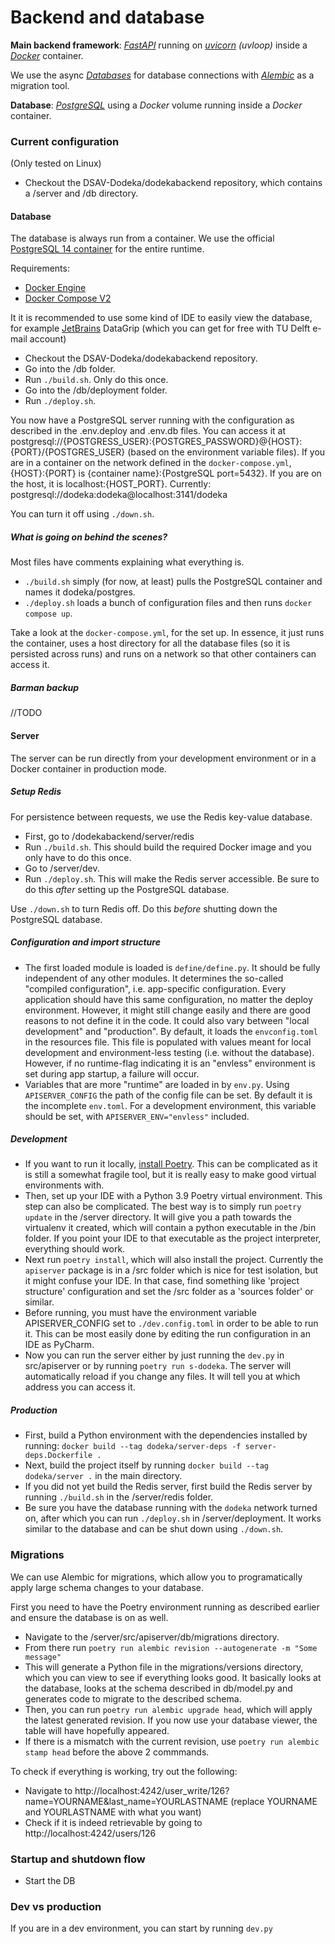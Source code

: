# Backend and database


**Main backend framework**: *[FastAPI](https://github.com/tiangolo/fastapi)* running on *[uvicorn](https://github.com/encode/uvicorn) (uvloop)* inside a *[Docker](https://www.docker.com/)* container.

We use the async *[Databases](https://github.com/encode/databases)* for database connections with *[Alembic](https://github.com/sqlalchemy/alembic)* as a migration tool.

**Database**: *[PostgreSQL](https://www.postgresql.org/)* using a *Docker* volume running inside a *Docker* container.

### Current configuration

(Only tested on Linux)

* Checkout the DSAV-Dodeka/dodekabackend repository, which contains a /server and /db directory.

#### Database
The database is always run from a container. We use the official [PostgreSQL 14 container](https://hub.docker.com/_/postgres/) for the entire runtime.

Requirements:
* [Docker Engine](https://docs.docker.com/engine/install/)
* [Docker Compose V2](https://docs.docker.com/compose/cli-command/)

It it is recommended to use some kind of IDE to easily view the database, for example [JetBrains](https://www.jetbrains.com/community/education/#students) DataGrip (which you can get for free with TU Delft e-mail account)

* Checkout the DSAV-Dodeka/dodekabackend repository.
* Go into the /db folder.
* Run `./build.sh`. Only do this once.
* Go into the /db/deployment folder.
* Run `./deploy.sh`.

You now have a PostgreSQL server running with the configuration as described in the .env.deploy and .env.db files. You can access it at postgresql://{POSTGRESS_USER}:{POSTGRES_PASSWORD}@{HOST}:{PORT}/{POSTGRES_USER} (based on the environment variable files). If you are in a container on the network defined in the `docker-compose.yml`, {HOST}:{PORT} is {container name}:{PostgreSQL port=5432}. If you are on the host, it is localhost:{HOST_PORT}. Currently: postgresql://dodeka:dodeka@localhost:3141/dodeka

You can turn it off using `./down.sh`.

##### What is going on behind the scenes?

Most files have comments explaining what everything is. 

* `./build.sh` simply (for now, at least) pulls the PostgreSQL container and names it dodeka/postgres.
* `./deploy.sh` loads a bunch of configuration files and then runs `docker compose up`.

Take a look at the `docker-compose.yml`, for the set up. In essence, it just runs the container, uses a host directory for all the database files (so it is persisted across runs) and runs on a network so that other containers can access it.

##### Barman backup

//TODO

#### Server

The server can be run directly from your development environment or in a Docker container in production mode.

##### Setup Redis
For persistence between requests, we use the Redis key-value database. 

* First, go to /dodekabackend/server/redis
* Run `./build.sh`. This should build the required Docker image and you only have to do this once.
* Go to /server/dev.
* Run `./deploy.sh`. This will make the Redis server accessible. Be sure to do this *after* setting up the PostgreSQL database.

Use `./down.sh` to turn Redis off. Do this *before* shutting down the PostgreSQL database.

##### Configuration and import structure

* The first loaded module is loaded is `define/define.py`. It should be fully independent of any other modules. It determines the so-called "compiled configuration", i.e. app-specific configuration. Every application should have this same configuration, no matter the deploy environment. However, it might still change easily and there are good reasons to not define it in the code. It could also vary between "local development" and "production". By default, it loads the `envconfig.toml` in the resources file. This file is populated with values meant for local development and environment-less testing (i.e. without the database). However, if no runtime-flag indicating it is an "envless" environment is set during app startup, a failure will occur.
* Variables that are more "runtime" are loaded in by `env.py`. Using `APISERVER_CONFIG` the path of the config file can be set. By default it is the incomplete `env.toml`. For a development environment, this variable should be set, with `APISERVER_ENV="envless"` included.

##### Development
* If you want to run it locally, [install Poetry](https://python-poetry.org/docs/master/). This can be complicated as it is still a somewhat fragile tool, but it is really easy to make good virtual environments with. 
* Then, set up your IDE with a Python 3.9 Poetry virtual environment. This step can also be complicated. The best way is to simply run `poetry update` in the /server directory. It will give you a path towards the virtualenv it created, which will contain a python executable in the /bin folder. If you point your IDE to that executable as the project interpreter, everything should work.
* Next run `poetry install`, which will also install the project. Currently the `apiserver` package is in a /src folder which is nice for test isolation, but it might confuse your IDE. In that case, find something like 'project structure' configuration and set the /src folder as a 'sources folder' or similar.
* Before running, you must have the environment variable APISERVER_CONFIG set to `./dev.config.toml` in order to be able to run it. This can be most easily done by editing the run configuration in an IDE as PyCharm.
* Now you can run the server either by just running the `dev.py` in src/apiserver or by running `poetry run s-dodeka`. The server will automatically reload if you change any files. It will tell you at which address you can access it.

##### Production
* First, build a Python environment with the dependencies installed by running: `docker build --tag dodeka/server-deps -f server-deps.Dockerfile .`
* Next, build the project itself by running `docker build --tag dodeka/server .` in the main directory.
* If you did not yet build the Redis server, first build the Redis server by running `./build.sh` in the /server/redis folder.
* Be sure you have the database running with the `dodeka` network turned on, after which you can run `./deploy.sh` in /server/deployment. It works similar to the database and can be shut down using `./down.sh`. 

### Migrations

We can use Alembic for migrations, which allow you to programatically apply large schema changes to your database.

First you need to have the Poetry environment running as described earlier and ensure the database is on as well. 

* Navigate to the /server/src/apiserver/db/migrations directory.
* From there run `poetry run alembic revision --autogenerate -m "Some message"`
* This will generate a Python file in the migrations/versions directory, which you can view to see if everything looks good. It basically looks at the database, looks at the schema described in db/model.py and generates code to migrate to the described schema.
* Then, you can run `poetry run alembic upgrade head`, which will apply the latest generated revision. If you now use your database viewer, the table will have hopefully appeared.
* If there is a mismatch with the current revision, use `poetry run alembic stamp head` before the above 2 commmands.

To check if everything is working, try out the following:

* Navigate to http://localhost:4242/user_write/126?name=YOURNAME&last_name=YOURLASTNAME (replace YOURNAME and YOURLASTNAME with what you want)
* Check if it is indeed retrievable by going to http://localhost:4242/users/126


### Startup and shutdown flow

* Start the DB


### Dev vs production

If you are in a dev environment, you can start by running `dev.py`
